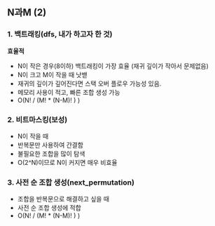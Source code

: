 ## N과M (2)

### 1. 백트래킹(dfs, 내가 하고자 한 것)

**효율적**

- N이 작은 경우(8이하) 백트래킹이 가장 효율 (재귀 깊이가 작아서 문제없음)
- N이 크고 M이 작을 때 낫밷
- 재귀의 깊이가 깊어진다면 스택 오버 플로우 가능성 있음.
- 메모리 사용이 적고, 빠른 조합 생성 가능
- O(N! / (M! * (N-M)! ) )
    


### 2. 비트마스킹(보성)

- N이 작을 때
- 반복문만 사용하여 간결함
- 불필요한 조합을 많이 탐색
- O(2^N)이므로 N이 커지면 매우 비효율
    


### 3. 사전 순 조합 생성(next_permutation)

- 조합을 반복문으로 해결하고 싶을 때
- 사전 순 조합 생성에 적합
- O(N! / (M! * (N-M)! ) )